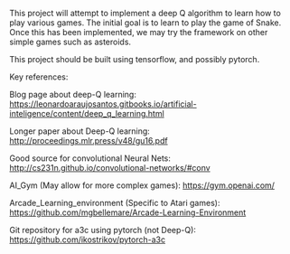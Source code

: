 This project will attempt to implement a deep Q algorithm to learn how to play various games. The initial goal is to learn to play the game of Snake. Once this has been implemented, we may try the framework on other simple games such as asteroids.

This project should be built using tensorflow, and possibly pytorch.


Key references:

Blog page about deep-Q learning: https://leonardoaraujosantos.gitbooks.io/artificial-inteligence/content/deep_q_learning.html

Longer paper about Deep-Q learning: http://proceedings.mlr.press/v48/gu16.pdf

Good source for convolutional Neural Nets: http://cs231n.github.io/convolutional-networks/#conv

AI_Gym (May allow for more complex games): https://gym.openai.com/

Arcade_Learning_environment (Specific to Atari games): https://github.com/mgbellemare/Arcade-Learning-Environment

Git repository for a3c using pytorch (not Deep-Q): https://github.com/ikostrikov/pytorch-a3c
